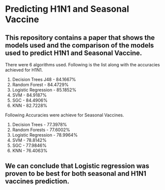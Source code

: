 # Predicting H1N1 and Seasonal Vaccine

## This repository contains a paper that shows the models used and the comparison of the models used to predict H1N1 and Seasonal Vaccine.

There were 6 algorithms used. Following is the list along with the accuracies achieved for H1N1.
1. Decision Trees J48 - 84.1667%
2. Random Forest - 84.4729%
3. Logistic Regression - 85.1852%
4. SVM - 84.9187%
5. SGC - 84.4906%
6. KNN - 82.7228%

Following Accuracies were achieve for Seasonal Vaccines.
1. Decision Trees - 77.3978%
2. Random Forests - 77.6002%
3. Logistic Regression - 78.9964%
4. SVM - 78.8142%
5. SGC - 77.9846%
6. KNN - 76.4063%

## We can conclude that Logistic regression was proven to be best for both seasonal and H1N1 vaccines prediction.
